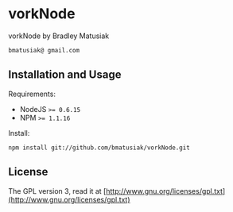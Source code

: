 vorkNode
========

vorkNode by Bradley Matusiak

    bmatusiak@ gmail.com
    
## Installation and Usage

Requirements:

  * NodeJS `>= 0.6.15`
  * NPM `>= 1.1.16`

Install:
     
    npm install git://github.com/bmatusiak/vorkNode.git
    
## License

The GPL version 3, read it at [http://www.gnu.org/licenses/gpl.txt](http://www.gnu.org/licenses/gpl.txt)
   
